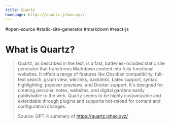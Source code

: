 ```yaml
---
title: Quartz
homepage: https://quartz.jzhao.xyz/
---
```


#open-source #static-site-generator #markdown #react-js

# What is Quartz?

> Quartz, as described in the text, is a fast, batteries-included static site generator that transforms Markdown content into fully functional websites. It offers a range of features like Obsidian compatibility, full-text search, graph view, wikilinks, backlinks, Latex support, syntax highlighting, popover previews, and Docker support. It's designed for creating personal notes, websites, and digital gardens easily publishable to the web. Quartz seems to be highly customizable and extendable through plugins and supports hot-reload for content and configuration changes.
>
> Source: GPT-4 summary of https://quartz.jzhao.xyz/

